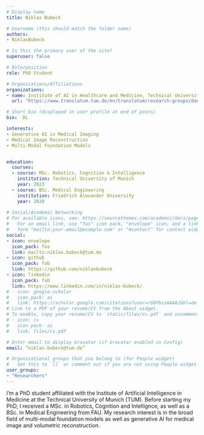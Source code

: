 ```yaml
---
# Display name
title: Niklas Bubeck

# Username (this should match the folder name)
authors:
- NiklasBubeck

# Is this the primary user of the site?
superuser: false

# Role/position
role: PhD Student

# Organizations/Affiliations
organizations:
- name: Institute of AI in Healthcare and Medicine, Technical University of Munich
  url: "https://www.translatum.tum.de/en/translatum/research-groups/daniel-rueckert-ai-in-healthcare-and-medicine/"

# Short bio (displayed in user profile at end of posts)
bio:  DL

interests:
- Generative AI in Medical Imaging
- Medical Image Reconstruction
- Multi-Modal Foundation Models


education:
  courses:
  - course: MSc. Robotics, Cognition & Intelligence
    institution: Technical University of Munich
    year: 2023
  - course: BSc. Medical Engineering
    institution: Friedrich Alexander University
    year: 2020
  
# Social/Academic Networking
# For available icons, see: https://sourcethemes.com/academic/docs/page-builder/#icons
#   For an email link, use "fas" icon pack, "envelope" icon, and a link in the
#   form "mailto:your-email@example.com" or "#contact" for contact widget.
social:
- icon: envelope
  icon_pack: fas
  link: mailto:niklas.bubeck@tum.de
- icon: github
  icon_pack: fab
  link: https://github.com/niklasbubeck
- icon: linkedin
  icon_pack: fab
  link: https://www.linkedin.com/in/niklas-bubeck/
# - icon: google-scholar
#   icon_pack: ai
#   link: https://scholar.google.com/citations?user=rG8PbzsAAAAJ&hl=de
# Link to a PDF of your resume/CV from the About widget.
# To enable, copy your resume/CV to `static/files/cv.pdf` and uncomment the lines below.
# - icon: cv
#   icon_pack: ai
#   link: files/cv.pdf

# Enter email to display Gravatar (if Gravatar enabled in Config)
email: “niklas.bubeck@tum.de”

# Organizational groups that you belong to (for People widget)
#   Set this to `[]` or comment out if you are not using People widget.
user_groups:
- "Researchers"
---
```


I’m a PhD student affiliated with the Institute of Artificial Intelligence in Medicine at the Technical University of Munich (TUM). Before starting my PhD, I received a MSc. in Robotics, Cognition and Intellignce, as well as a BSc. in Medical Engineering from FAU. My research interest is in the broad field of multi-modal foundation models as well as generative AI for medical image and volumetric reconstruction.